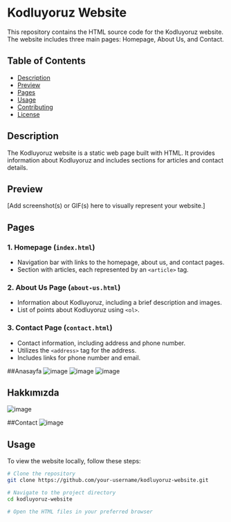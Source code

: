 # Kodluyoruz Website

This repository contains the HTML source code for the Kodluyoruz website. The website includes three main pages: Homepage, About Us, and Contact.

## Table of Contents
- [Description](#description)
- [Preview](#preview)
- [Pages](#pages)
- [Usage](#usage)
- [Contributing](#contributing)
- [License](#license)

## Description

The Kodluyoruz website is a static web page built with HTML. It provides information about Kodluyoruz and includes sections for articles and contact details.

## Preview

[Add screenshot(s) or GIF(s) here to visually represent your website.]

## Pages

### 1. Homepage (`index.html`)

- Navigation bar with links to the homepage, about us, and contact pages.
- Section with articles, each represented by an `<article>` tag.

### 2. About Us Page (`about-us.html`)

- Information about Kodluyoruz, including a brief description and images.
- List of points about Kodluyoruz using `<ol>`.

### 3. Contact Page (`contact.html`)

- Contact information, including address and phone number.
- Utilizes the `<address>` tag for the address.
- Includes links for phone number and email.

##Anasayfa
![image](https://github.com/Okyanusaydgn/PATIKA-BOLUM-SONU-CALISMASI/assets/121745165/34372e17-480d-4afc-a677-1e25519c0fa5)
![image](https://github.com/Okyanusaydgn/PATIKA-BOLUM-SONU-CALISMASI/assets/121745165/c8a6ffeb-1d59-4965-b0cf-45e5122deb4a)
![image](https://github.com/Okyanusaydgn/PATIKA-BOLUM-SONU-CALISMASI/assets/121745165/ba2e7530-f7ed-4d92-b975-3b520576c115)

## Hakkımızda
![image](https://github.com/Okyanusaydgn/PATIKA-BOLUM-SONU-CALISMASI/assets/121745165/681e139b-2efd-40b7-85c4-d3bf1a5fbb44)

##Contact
![image](https://github.com/Okyanusaydgn/PATIKA-BOLUM-SONU-CALISMASI/assets/121745165/f05b8b65-483f-413f-91b4-36e8783d831b)


## Usage

To view the website locally, follow these steps:

```bash
# Clone the repository
git clone https://github.com/your-username/kodluyoruz-website.git

# Navigate to the project directory
cd kodluyoruz-website

# Open the HTML files in your preferred browser





